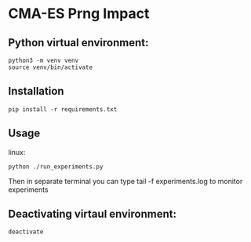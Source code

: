 # CMA-ES Prng Impact

## Python virtual environment:
```
python3 -m venv venv
source venv/bin/activate
```

## Installation
```
pip install -r requirements.txt
```

## Usage
linux:
```
python ./run_experiments.py
```
Then in separate terminal you can type tail -f experiments.log to monitor experiments


## Deactivating virtaul environment:
```
deactivate
```
